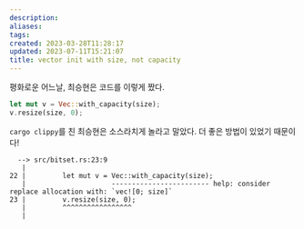 ```yaml
---
description:
aliases: 
tags: 
created: 2023-03-28T11:28:17
updated: 2023-07-11T15:21:07
title: vector init with size, not capacity
---
```

평화로운 어느날, 최승현은 코드를 이렇게 짰다.
```rust
let mut v = Vec::with_capacity(size);
v.resize(size, 0);
```
`cargo clippy`를 친 최승현은 소스라치게 놀라고 말았다. 더 좋은 방법이 있었기 때문이다!
```
  --> src/bitset.rs:23:9
   |
22 |         let mut v = Vec::with_capacity(size);
   |                     ------------------------ help: consider replace allocation with: `vec![0; size]`
23 |         v.resize(size, 0);
   |         ^^^^^^^^^^^^^^^^^
   |
```